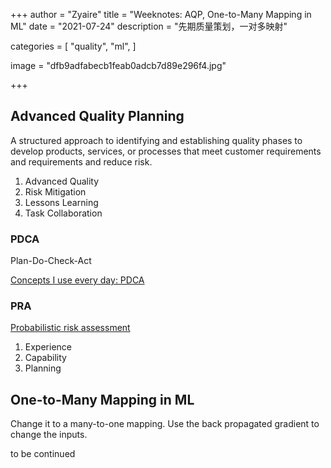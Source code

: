 +++
author = "Zyaire"
title = "Weeknotes: AQP, One-to-Many Mapping in ML"
date = "2021-07-24"
description = "先期质量策划，一对多映射"

categories = [
    "quality",
    "ml",
]

image = "dfb9adfabecb1feab0adcb7d89e296f4.jpg"

+++

## Advanced Quality Planning

A structured approach to identifying and establishing quality phases to develop products, services, or processes that meet customer requirements and requirements and reduce risk.

1. Advanced Quality
2. Risk Mitigation
3. Lessons Learning
4. Task Collaboration

### PDCA

Plan-Do-Check-Act

[Concepts I use every day: PDCA](https://jchyip.medium.com/concepts-i-use-every-day-pdca-9d8d7f6d5fad)

### PRA

[Probabilistic risk assessment](https://en.wikipedia.org/wiki/Probabilistic_risk_assessment)

1. Experience
2. Capability
3. Planning 

## One-to-Many Mapping in ML

Change it to a many-to-one mapping.
Use the back propagated gradient to change the inputs.

to be continued
